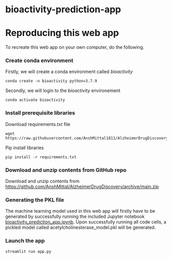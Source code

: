# bioactivity-prediction-app

<!-- # Watch the tutorial video

Used the following Tutorial to create this application: [Video](https://youtu.be/htBIP17S-20) -->

# Reproducing this web app
To recreate this web app on your own computer, do the following.

### Create conda environment
Firstly, we will create a conda environment called *bioactivity*
```
conda create -n bioactivity python=3.7.9
```
Secondly, we will login to the *bioactivity* environement
```
conda activate bioactivity
```
### Install prerequisite libraries

Download requirements.txt file

```
wget https://raw.githubusercontent.com/AnshMittal1811/AlzheimerDrugDiscovery/main/requirements.txt

```

Pip install libraries
```
pip install -r requirements.txt
```

###  Download and unzip contents from GitHub repo

Download and unzip contents from https://github.com/AnshMittal/AlzheimerDrugDiscovery/archive/main.zip

### Generating the PKL file

The machine learning model used in this web app will firstly have to be generated by successfully running the included Jupyter notebook [bioactivity_prediction_app.ipynb](https://github.com/AnshMittal/AlzheimerDrugDiscovery/blob/main/bioactivity_prediction_app.ipynb). Upon successfully running all code cells, a pickled model called acetylcholinesterase_model.pkl will be generated.

###  Launch the app

```
streamlit run app.py
```
